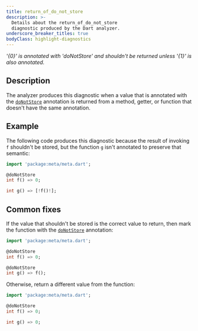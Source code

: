 ```yaml
---
title: return_of_do_not_store
description: >-
  Details about the return_of_do_not_store
  diagnostic produced by the Dart analyzer.
underscore_breaker_titles: true
bodyClass: highlight-diagnostics
---
```


_'{0}' is annotated with 'doNotStore' and shouldn't be returned unless '{1}' is also annotated._

## Description

The analyzer produces this diagnostic when a value that is annotated with
the [`doNotStore`][meta-doNotStore] annotation is returned from a method,
getter, or function that doesn't have the same annotation.

## Example

The following code produces this diagnostic because the result of invoking
`f` shouldn't be stored, but the function `g` isn't annotated to preserve
that semantic:

```dart
import 'package:meta/meta.dart';

@doNotStore
int f() => 0;

int g() => [!f()!];
```

## Common fixes

If the value that shouldn't be stored is the correct value to return, then
mark the function with the [`doNotStore`][meta-doNotStore] annotation:

```dart
import 'package:meta/meta.dart';

@doNotStore
int f() => 0;

@doNotStore
int g() => f();
```

Otherwise, return a different value from the function:

```dart
import 'package:meta/meta.dart';

@doNotStore
int f() => 0;

int g() => 0;
```

[meta-doNotStore]: https://pub.dev/documentation/meta/latest/meta/doNotStore-constant.html
